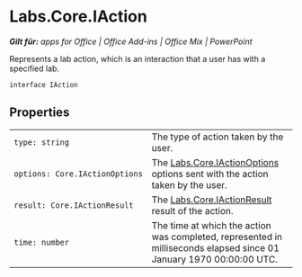 
# Labs.Core.IAction

 _**Gilt für:** apps for Office | Office Add-ins | Office Mix | PowerPoint_

Represents a lab action, which is an interaction that a user has with a specified lab.

```
interface IAction
```


## Properties


|||
|:-----|:-----|
| `type: string`|The type of action taken by the user.|
| `options: Core.IActionOptions`|The [Labs.Core.IActionOptions](../../reference/office-mix/labs.core.iactionoptions.md) options sent with the action taken by the user.|
| `result: Core.IActionResult`|The [Labs.Core.IActionResult](../../reference/office-mix/labs.core.iactionresult.md) result of the action.|
| `time: number`|The time at which the action was completed, represented in milliseconds elapsed since 01 January 1970 00:00:00 UTC.|
